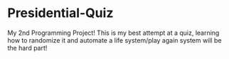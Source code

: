 # Presidential-Quiz
My 2nd Programming Project! This is my best attempt at a quiz, learning how to randomize it and automate a life system/play again system will be the hard part!
